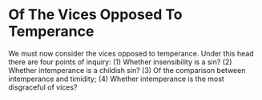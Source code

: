# Of The Vices Opposed To Temperance

We must now consider the vices opposed to temperance. Under this head there are four points of inquiry:
(1) Whether insensibility is a sin?
(2) Whether intemperance is a childish sin?
(3) Of the comparison between intemperance and timidity;
(4) Whether intemperance is the most disgraceful of vices?